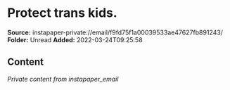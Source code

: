 # Protect trans kids.

**Source:** instapaper-private://email/f9fd75f1a00039533ae47627fb891243/
**Folder:** Unread
**Added:** 2022-03-24T09:25:58




## Content
*Private content from instapaper_email*
